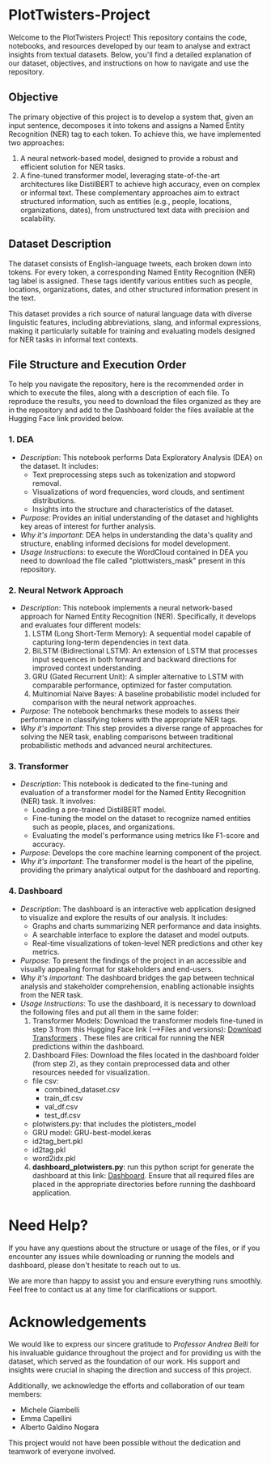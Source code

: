 # PlotTwisters-Project

Welcome to the PlotTwisters Project! This repository contains the code, notebooks, and resources developed by our team to analyse and extract insights from textual datasets. Below, you'll find a detailed explanation of our dataset, objectives, and instructions on how to navigate and use the repository.

## Objective
The primary objective of this project is to develop a system that, given an input sentence, decomposes it into tokens and assigns a Named Entity Recognition (NER) tag to each token. To achieve this, we have implemented two approaches:

1. A neural network-based model, designed to provide a robust and efficient solution for NER tasks.
2. A fine-tuned transformer model, leveraging state-of-the-art architectures like DistilBERT to achieve high accuracy, even on complex or informal text.
These complementary approaches aim to extract structured information, such as entities (e.g., people, locations, organizations, dates), from unstructured text data with precision and scalability.

## Dataset Description
The dataset consists of English-language tweets, each broken down into tokens. For every token, a corresponding Named Entity Recognition (NER) tag label is assigned. These tags identify various entities such as people, locations, organizations, dates, and other structured information present in the text.

This dataset provides a rich source of natural language data with diverse linguistic features, including abbreviations, slang, and informal expressions, making it particularly suitable for training and evaluating models designed for NER tasks in informal text contexts.


## File Structure and Execution Order
To help you navigate the repository, here is the recommended order in which to execute the files, along with a description of each file. To reproduce the results, you need to download the files organized as they are in the repository and add to the Dashboard folder the files available at the Hugging Face link provided below.

### 1. DEA
- *Description*: This notebook performs Data Exploratory Analysis (DEA) on the dataset. It includes:
   - Text preprocessing steps such as tokenization and stopword removal.
   - Visualizations of word frequencies, word clouds, and sentiment distributions.
   - Insights into the structure and characteristics of the dataset.
- *Purpose*: Provides an initial understanding of the dataset and highlights key areas of interest for further analysis.
- *Why it's important*: DEA helps in understanding the data's quality and structure, enabling informed decisions for model development.
- *Usage Instructions*: to execute the WordCloud contained in DEA you need to download the file called "plottwisters_mask" present in this repository. 


### 2. Neural Network Approach
- *Description*: This notebook implements a neural network-based approach for Named Entity Recognition (NER). Specifically, it develops and evaluates four different models:
    1. LSTM (Long Short-Term Memory): A sequential model capable of capturing long-term dependencies in text data.
    2. BiLSTM (Bidirectional LSTM): An extension of LSTM that processes input sequences in both forward and backward directions for improved context understanding.
    3. GRU (Gated Recurrent Unit): A simpler alternative to LSTM with comparable performance, optimized for faster computation.
    4. Multinomial Naive Bayes: A baseline probabilistic model included for comparison with the neural network approaches.
- *Purpose*: The notebook benchmarks these models to assess their performance in classifying tokens with the appropriate NER tags.
- *Why it's important*: This step provides a diverse range of approaches for solving the NER task, enabling comparisons between traditional probabilistic methods and advanced neural architectures.


### 3. Transformer
- *Description*: This notebook is dedicated to the fine-tuning and evaluation of a transformer model for the Named Entity Recognition (NER) task. It involves:
    - Loading a pre-trained DistilBERT model.
    - Fine-tuning the model on the dataset to recognize named entities such as people, places, and organizations.
    - Evaluating the model's performance using metrics like F1-score and accuracy.
- *Purpose*: Develops the core machine learning component of the project.
- *Why it's important*: The transformer model is the heart of the pipeline, providing the primary analytical output for the dashboard and reporting.

  
### 4. Dashboard
- *Description*: The dashboard is an interactive web application designed to visualize and explore the results of our analysis. It includes:
    - Graphs and charts summarizing NER performance and data insights.
    - A searchable interface to explore the dataset and model outputs.
    - Real-time visualizations of token-level NER predictions and other key metrics.
- *Purpose*: To present the findings of the project in an accessible and visually appealing format for stakeholders and end-users.
- *Why it's important*: The dashboard bridges the gap between technical analysis and stakeholder comprehension, enabling actionable insights from the NER task.
- *Usage Instructions*: To use the dashboard, it is necessary to download the following files and put all them in the same folder:
    1. Transformer Models: Download the transformer models fine-tuned in step 3 from this Hugging Face link (-->Files and versions): [Download Transformers](https://huggingface.co/Emma-Cap/Transformer) . These files are critical for running the NER predictions within the dashboard.
    2. Dashboard Files: Download the files located in the dashboard folder (from step 2), as they contain preprocessed data and other resources needed for visualization.
   - file csv:
        - combined_dataset.csv
        - train_df.csv
        - val_df.csv
        - test_df.csv
   - plotwisters.py: that includes the plotisters_model
   - GRU model: GRU-best-model.keras
   - id2tag_bert.pkl
   - id2tag.pkl
   - word2idx.pkl
   4. **dashboard_plotwisters.py**: run this python script for generate the dashboard at this link: [Dashboard](http://127.0.0.1:8050/). Ensure that all required files are placed in the appropriate directories before running the dashboard application.


# Need Help?
If you have any questions about the structure or usage of the files, or if you encounter any issues while downloading or running the models and dashboard, please don't hesitate to reach out to us.

We are more than happy to assist you and ensure everything runs smoothly. Feel free to contact us at any time for clarifications or support.

# Acknowledgements
We would like to express our sincere gratitude to *Professor Andrea Belli* for his invaluable guidance throughout the project and for providing us with the dataset, which served as the foundation of our work. His support and insights were crucial in shaping the direction and success of this project.

Additionally, we acknowledge the efforts and collaboration of our team members:
- Michele Giambelli
- Emma Capellini
- Alberto Galdino Nogara

This project would not have been possible without the dedication and teamwork of everyone involved.

